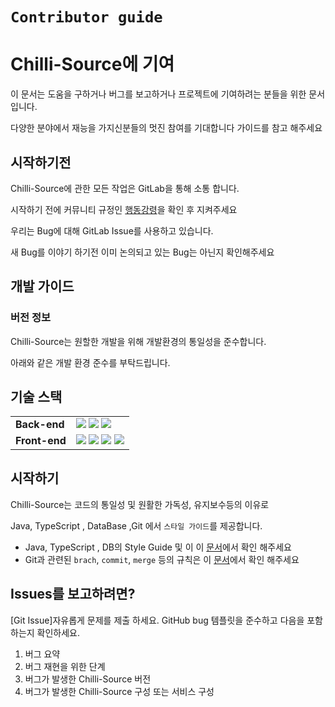 # `Contributor guide`

# Chilli-Source**에 기여**

이 문서는 도움을 구하거나 버그를 보고하거나 프로젝트에 기여하려는 분들을 위한 문서입니다.

다양한 분야에서 재능을 가지신분들의 멋진 참여를 기대합니다 가이드를 참고 해주세요

## 시작하기전

Chilli-Source에 관한 모든 작업은 GitLab을 통해 소통 합니다.

시작하기 전에 커뮤니티 규정인 [행동강령](./ContributorCovenant.md)을 확인 후 지켜주세요

우리는 Bug에 대해 GitLab Issue를 사용하고 있습니다.

새 Bug를 이야기 하기전 이미 논의되고 있는 Bug는 아닌지 확인해주세요

## 개발 가이드

### 버전 정보

Chilli-Source는 원할한 개발을 위해 개발환경의 통일성을 준수합니다.

아래와 같은 개발 환경 준수를 부탁드립니다.



## 기술 스택
<div align=left>
<table>
    <tr>
        <td><b>Back-end</b></td>
        <td><img src="https://img.shields.io/badge/Java-11.0.13-007396?style=flat&logo=Java&logoColor=white"/>
<img src="https://img.shields.io/badge/Spring Boot-2.6.4-6DB33F?style=flat-square&logo=Spring Boot&logoColor=white"/>
<img src="https://img.shields.io/badge/Gradle-7.4-C71A36?style=flat-square&logo=Gradle&logoColor=white"/>
</td>
    </tr>
    <tr>
    <td><b>Front-end</b></td>
    <td>
<img src="https://img.shields.io/badge/Node-16.14.2-339933?style=flat-square&logo=Node.js&logoColor=white"/>
<img src="https://img.shields.io/badge/React-17.0.2-61DAFB?style=flat-square&logo=React&logoColor=white"/>
<img src="https://img.shields.io/badge/TypeScript-4.6.3-764ABC?style=flat-square&logo=Redux&logoColor=white"/>
<img src="https://img.shields.io/badge/MUI-5.6.1-007FFF?style=flat-square&logo=MUI&logoColor=white"/>
    </td>
    </tr>
    <tr>
</table>
</div>




## 시작하기 

Chilli-Source는 코드의 통일성 및 원활한 가독성, 유지보수등의 이유로

Java, TypeScript , DataBase ,Git 에서 `스타일 가이드`를 제공합니다.

- Java, TypeScript , DB의 Style Guide 및 이 이 [문서](./CodeStyleGuide.md)에서 확인 해주세요
- Git과 관련된 `brach`, `commit`, `merge` 등의 규칙은 이 [문서](./GitConvention.md)에서 확인 해주세요



## Issues를 **보고하려면?**

[Git Issue]자유롭게 문제를 제출 하세요. GitHub bug 템플릿을 준수하고 다음을 포함하는지 확인하세요.

1. 버그 요약
2. 버그 재현을 위한 단계
3. 버그가 발생한 Chilli-Source 버전
4. 버그가 발생한 Chilli-Source 구성 또는 서비스 구성
